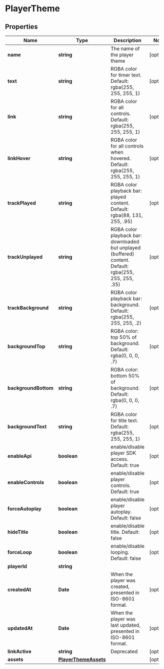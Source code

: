 
# PlayerTheme

## Properties

Name | Type | Description | Notes
------------ | ------------- | ------------- | -------------
**name** | **string** | The name of the player theme |  [optional]
**text** | **string** | RGBA color for timer text. Default: rgba(255, 255, 255, 1) |  [optional]
**link** | **string** | RGBA color for all controls. Default: rgba(255, 255, 255, 1) |  [optional]
**linkHover** | **string** | RGBA color for all controls when hovered. Default: rgba(255, 255, 255, 1) |  [optional]
**trackPlayed** | **string** | RGBA color playback bar: played content. Default: rgba(88, 131, 255, .95) |  [optional]
**trackUnplayed** | **string** | RGBA color playback bar: downloaded but unplayed (buffered) content. Default: rgba(255, 255, 255, .35) |  [optional]
**trackBackground** | **string** | RGBA color playback bar: background. Default: rgba(255, 255, 255, .2) |  [optional]
**backgroundTop** | **string** | RGBA color: top 50% of background. Default: rgba(0, 0, 0, .7) |  [optional]
**backgroundBottom** | **string** | RGBA color: bottom 50% of background. Default: rgba(0, 0, 0, .7) |  [optional]
**backgroundText** | **string** | RGBA color for title text. Default: rgba(255, 255, 255, 1) |  [optional]
**enableApi** | **boolean** | enable/disable player SDK access. Default: true |  [optional]
**enableControls** | **boolean** | enable/disable player controls. Default: true |  [optional]
**forceAutoplay** | **boolean** | enable/disable player autoplay. Default: false |  [optional]
**hideTitle** | **boolean** | enable/disable title. Default: false |  [optional]
**forceLoop** | **boolean** | enable/disable looping. Default: false |  [optional]
**playerId** | **string** |  | 
**createdAt** | **Date** | When the player was created, presented in ISO-8601 format. |  [optional]
**updatedAt** | **Date** | When the player was last updated, presented in ISO-8601 format. |  [optional]
**linkActive** | **string** | Deprecated |  [optional]
**assets** | [**PlayerThemeAssets**](PlayerThemeAssets.md) |  |  [optional]



